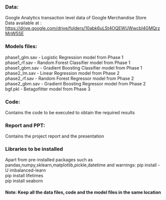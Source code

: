 ### Data: 
Google Analytics transaction level data of Google Merchandise Store \
Data available at : https://drive.google.com/drive/folders/10abk6uLSt4OQEWUWwcbI4GMQrzMnW5SE

### Models files: 
phase1_glm.sav - Logistic Regression model from Phase 1 \
phase1_rf.sav - Random Forest Classifier model from Phase 1 \
phase1_gbm.sav - Gradient Boosting Classifier model from Phase 1 \
phase2_lm.sav - Linear Regression model from Phase 2 \
phase2_rf.sav - Random Forest Regressor model from Phase 2 \
phase2_gbm.sav - Gradient Boosting Regressor model from Phase 2 \
bgf.pkl - Betagofitter model from Phase 3 

### Code: 
Contains the code to be executed to obtain the required results 

### Report and PPT: 
Contains the project report and the presentation

### Libraries to be installed 
Apart from pre-installed packages such as pandas,numpy,sklearn,matplotlib,pickle,datetime and warnings:
pip install -U imbalanced-learn \
pip install lifetimes \
pip install seaborn

#### Note: Keep all the data files, code and the model files in the same location
